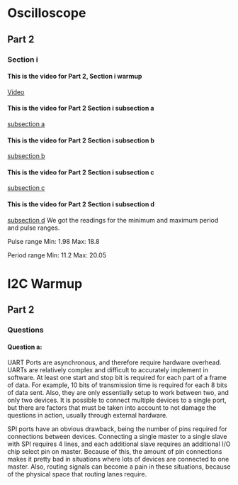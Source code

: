 # Oscilloscope

## Part 2
### Section i

####  This is the video for Part 2, Section i warmup
  
  [Video](https://imgur.com/a/ghAb5cp)

#### This is the video for Part 2 Section i subsection a

  [subsection a](https://imgur.com/a/Rwbyp3r)

#### This is the video for Part 2 Section i subsection b

  [subsection b](https://imgur.com/a/v5tZJmJ)

#### This is the video for Part 2 Section i subsection c

  [subsection c](https://imgur.com/a/mphbWIl)
  
#### This is the video for Part 2 Section i subsection d

  [subsection d](https://imgur.com/a/SfhWVpz)
  We got the readings for the minimum and maximum period and pulse ranges.
  
  Pulse range
  Min: 1.98
  Max: 18.8
 
  Period range
  Min: 11.2
  Max: 20.05

# I2C Warmup

## Part 2
### Questions 
#### Question a:
UART Ports are asynchronous, and therefore require hardware overhead. UARTs are relatively complex and difficult 
to accurately implement in software. At least one start and stop bit is required for each part of a frame of data. For example, 10 bits of transmission time is required for each 8 bits of data sent. Also, they are only essentially setup to work between two, and only two devices. It is possible to connect multiple devices to a single port, but there are factors that must be taken into account to not damage the questions in action, usually through external hardware. 

SPI ports have an obvious drawback, being the number of pins required for connections between devices. Connecting a single master to a single slave with SPI requires 4 lines, and each additional slave requires an additional I/O chip select pin on master. Because of this, the amount of pin connections makes it pretty bad in situations where lots of devices are connected to one master. Also, routing signals can become a pain in these situations, because of the physical space that routing lanes require.




